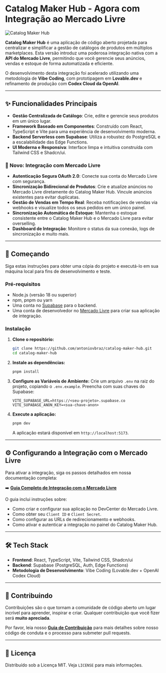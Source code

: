 # Catalog Maker Hub - Agora com Integração ao Mercado Livre

![Catalog Maker Hub](https://raw.githubusercontent.com/antoniovbraz/catalog-maker-hub/main/public/logo.png)

**Catalog Maker Hub** é uma aplicação de código aberto projetada para centralizar e simplificar a gestão de catálogos de produtos em múltiplos marketplaces. Esta versão introduz uma poderosa integração nativa com a **API do Mercado Livre**, permitindo que você gerencie seus anúncios, vendas e estoque de forma automatizada e eficiente.

O desenvolvimento desta integração foi acelerado utilizando uma metodologia de **Vibe Coding**, com prototipagem em **Lovable.dev** e refinamento de produção com **Codex Cloud da OpenAI**.

---

## ✨ Funcionalidades Principais

*   **Gestão Centralizada de Catálogo**: Crie, edite e gerencie seus produtos em um único lugar.
*   **Framework Baseado em Componentes**: Construído com React, TypeScript e Vite para uma experiência de desenvolvimento moderna.
*   **Backend Serverless com Supabase**: Utiliza a robustez do PostgreSQL e a escalabilidade das Edge Functions.
*   **UI Moderna e Responsiva**: Interface limpa e intuitiva construída com Tailwind CSS e Shadcn/ui.

### 🚀 Novo: Integração com Mercado Livre

*   **Autenticação Segura OAuth 2.0**: Conecte sua conta do Mercado Livre com segurança.
*   **Sincronização Bidirecional de Produtos**: Crie e atualize anúncios no Mercado Livre diretamente do Catalog Maker Hub. Vincule anúncios existentes para evitar duplicatas.
*   **Gestão de Vendas em Tempo Real**: Receba notificações de vendas via webhooks e visualize todos os seus pedidos em um único painel.
*   **Sincronização Automática de Estoque**: Mantenha o estoque consistente entre o Catalog Maker Hub e o Mercado Livre para evitar overselling.
*   **Dashboard de Integração**: Monitore o status da sua conexão, logs de sincronização e muito mais.

---

## 🚀 Começando

Siga estas instruções para obter uma cópia do projeto e executá-lo em sua máquina local para fins de desenvolvimento e teste.

### Pré-requisitos

*   Node.js (versão 18 ou superior)
*   npm, pnpm ou yarn
*   Uma conta no [Supabase](https://supabase.com/) para o backend.
*   Uma conta de desenvolvedor no [Mercado Livre](https://developers.mercadolivre.com.br/) para criar sua aplicação de integração.

### Instalação

1.  **Clone o repositório:**
    ```bash
    git clone https://github.com/antoniovbraz/catalog-maker-hub.git
    cd catalog-maker-hub
    ```

2.  **Instale as dependências:**
    ```bash
    pnpm install
    ```

3.  **Configure as Variáveis de Ambiente:**
    Crie um arquivo `.env` na raiz do projeto, copiando o `.env.example`. Preencha com suas chaves do Supabase:
    ```
    VITE_SUPABASE_URL=https://<seu-projeto>.supabase.co
    VITE_SUPABASE_ANON_KEY=<sua-chave-anon>
    ```

4.  **Execute a aplicação:**
    ```bash
    pnpm dev
    ```
    A aplicação estará disponível em `http://localhost:5173`.

---

## ⚙️ Configurando a Integração com o Mercado Livre

Para ativar a integração, siga os passos detalhados em nossa documentação completa:

➡️ **[Guia Completo de Integração com o Mercado Livre](./docs/MERCADO_LIVRE_INTEGRATION.md)**

O guia inclui instruções sobre:

*   Como criar e configurar sua aplicação no DevCenter do Mercado Livre.
*   Como obter seu `Client ID` e `Client Secret`.
*   Como configurar as URLs de redirecionamento e webhooks.
*   Como ativar e autenticar a integração no painel do Catalog Maker Hub.

---

## 🛠️ Tech Stack

*   **Frontend**: React, TypeScript, Vite, Tailwind CSS, Shadcn/ui
*   **Backend**: Supabase (PostgreSQL, Auth, Edge Functions)
*   **Metodologia de Desenvolvimento**: Vibe Coding (Lovable.dev + OpenAI Codex Cloud)

---

## 🤝 Contribuindo

Contribuições são o que tornam a comunidade de código aberto um lugar incrível para aprender, inspirar e criar. Qualquer contribuição que você fizer será **muito apreciada**.

Por favor, leia nosso **[Guia de Contribuição](./CONTRIBUTING.md)** para mais detalhes sobre nosso código de conduta e o processo para submeter pull requests.

---

## 📄 Licença

Distribuído sob a Licença MIT. Veja `LICENSE` para mais informações.
